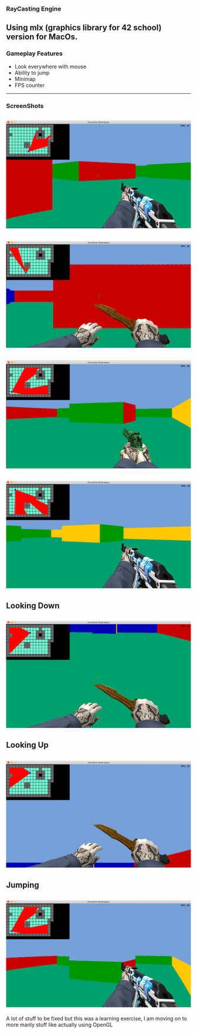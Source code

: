 ### RayCasting Engine
Using mlx (graphics library for 42 school) version for MacOs.
---
### Gameplay Features
- Look everywhere with mouse
- Ability to jump
- Minimap
- FPS counter
---
### ScreenShots
![SS1](https://github.com/PireXa/RayCaster_Engine/blob/main/ScreenShots/cs7.png)
---
![SS2](https://github.com/PireXa/RayCaster_Engine/blob/main/ScreenShots/cs1.png)
---
![SS3](https://github.com/PireXa/RayCaster_Engine/blob/main/ScreenShots/cs3.png)
---
![SS4](https://github.com/PireXa/RayCaster_Engine/blob/main/ScreenShots/cs4.png)
---
## Looking Down
![SS5](https://github.com/PireXa/RayCaster_Engine/blob/main/ScreenShots/cs6.png)
---
## Looking Up
![SS6](https://github.com/PireXa/RayCaster_Engine/blob/main/ScreenShots/cs5.png)
---
## Jumping
![SS6](https://github.com/PireXa/RayCaster_Engine/blob/main/ScreenShots/cs2.png)
---
A lot of stuff to be fixed but this was a learning exercise, I am moving on to more manly stuff like actually using OpenGL
